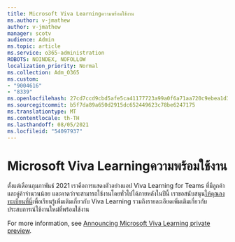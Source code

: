 ```yaml
---
title: Microsoft Viva Learningความพร้อมใช้งาน
ms.author: v-jmathew
author: v-jmathew
manager: scotv
audience: Admin
ms.topic: article
ms.service: o365-administration
ROBOTS: NOINDEX, NOFOLLOW
localization_priority: Normal
ms.collection: Adm_O365
ms.custom:
- "9004616"
- "8339"
ms.openlocfilehash: 27cd7ccd9cbd5afe5ca41177723a99a0f6a71aa720c9ebea1d3889bcbb140d20
ms.sourcegitcommit: b5f7da89a650d2915dc652449623c78be6247175
ms.translationtype: MT
ms.contentlocale: th-TH
ms.lasthandoff: 08/05/2021
ms.locfileid: "54097937"
---
```

# <a name="microsoft-viva-learning-availability"></a>Microsoft Viva Learningความพร้อมใช้งาน

ตั้งแต่เดือนกุมภาพันธ์ 2021 เราคือการแสดงตัวอย่างแอป Viva Learning for Teams ที่มีลูกค้าและคู่ค้าจํานวนน้อย และคาดว่าจะสามารถใช้งานโดยทั่วไปได้ภายหลังในปีนี้ เราขอสนับสนุน[ให้คุณลงทะเบียนที่นี่](https://aka.ms/VivaLearningSignup)เพื่อเรียนรู้เพิ่มเติมเกี่ยวกับ Viva Learning รวมถึงรายละเอียดเพิ่มเติมเกี่ยวกับประสบการณ์ใช้งานใหม่ที่พร้อมใช้งาน

For more information, see [Announcing Microsoft Viva Learning private preview](https://techcommunity.microsoft.com/t5/microsoft-viva-blog/announcing-microsoft-viva-learning-private-preview/ba-p/2107023).

